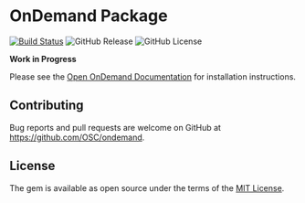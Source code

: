 # OnDemand Package

[![Build Status](https://travis-ci.org/OSC/ondemand.svg?branch=develop)](https://travis-ci.org/OSC/ondemand)
![GitHub Release](https://img.shields.io/github/release/osc/ondemand.svg)
![GitHub License](https://img.shields.io/github/license/osc/ondemand.svg)

**Work in Progress**

Please see the [Open OnDemand
Documentation](https://osc.github.io/ood-documentation/master/) for
installation instructions.

## Contributing

Bug reports and pull requests are welcome on GitHub at
https://github.com/OSC/ondemand.

## License

The gem is available as open source under the terms of the [MIT
License](http://opensource.org/licenses/MIT).
